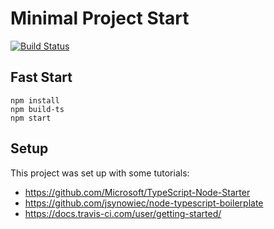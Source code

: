 # Minimal Project Start

[![Build Status](https://travis-ci.com/katerberg/minimal-node.svg?branch=master)](https://travis-ci.com/katerberg/minimal-node)

## Fast Start

```
npm install
npm build-ts
npm start
```


## Setup

This project was set up with some tutorials:

 - https://github.com/Microsoft/TypeScript-Node-Starter
 - https://github.com/jsynowiec/node-typescript-boilerplate
 - https://docs.travis-ci.com/user/getting-started/
